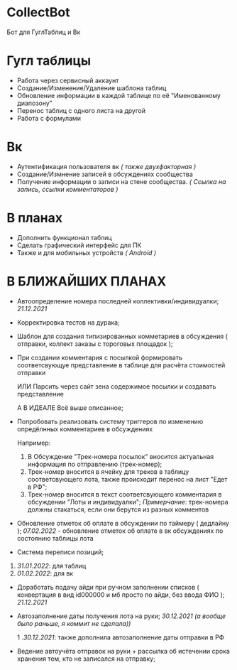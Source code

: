 # CollectBot
Бот для ГуглТаблиц и Вк

# Гугл таблицы
- Работа через сервисный аккаунт 
- Создание/Изменение/Удаление шаблона таблиц
- Обновление информации в каждой таблице по её "Именованному диапозону"
- Перенос таблиц с одного листа на другой
- Работа с формулами

# Вк
- Аутентификация пользователя вк *( также двухфакторная )*
- Создание/Измнение записей в обсуждениях сообщества 
- Получение информации о записи на стене сообщества. *( Ссылка на запись, ссылки комментаторов )*

# В планах
- Дополнить функционал таблиц
- Сделать графический интерфейс для ПК
- Также и для мобильных устройств *( Android )*

# В БЛИЖАЙШИХ ПЛАНАХ
- Автоопределение номера последней коллективки/индивидуалки; *21.12.2021*
- Корректировка тестов на дурака;
- Шаблон для создания типизированных комметариев в обсуждения ( отправки, коллект заказы с тороговых площадок );
- При создании комментария с посылкой формировать соответсвующуе представление в таблице для расчёта стоимостей отправки

  ИЛИ
  Парсить через сайт зена содержимое посылки и создавать представление
  
  А В ИДЕАЛЕ
  Всё выше описанное;
- Попробовать реализовать систему триггеров по изменению опредёлнных комментариев в обсуждениях

  Например: 
  1. В Обсуждение "Трек-номера посылок" вносится актуальная информация по отправлению (трек-номер);
  2. Трек-номер вносится в ячейку для треков в таблицу соответсвующего лота, также происходит перенос на лист "Едет в РФ";
  3. Трек-номер вносится в текст соответсвующего комментария в обсуждении "Лоты и индивидуалки";
  *Примерчание*: трек-номера должны стакаться, если они берутся из разных комментов 

- Обновление отметок об оплате в обсуждении по таймеру ( дедлайну );
*07.02.2022* - обновление отметок об оплате в вк обсуждениях по состоянию таблицы лота


- Система переписи позиций; 

1. *31.01.2022*: для таблиц
2. *01.02.2022*: для вк

- Доработать подачу айди при ручном заполнении списков ( конвертация в вид id000000 и мб просто по айди, без ввода ФИО ); *21.12.2021*

- Автозаполнение даты получения лота на руки; *30.12.2021 (а вообще было раньше, я коммит не сделала))*

  1 .*30.12.2021*: также дополнила автозаполнение даты отправки в РФ

- Ведение автоучёта отправок на руки + рассылка об истечении срока хранения тем, кто не записался на отправку;
